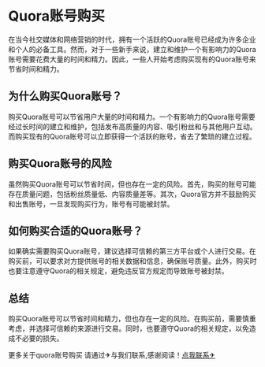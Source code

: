 # Quora账号购买

在当今社交媒体和网络营销的时代，拥有一个活跃的Quora账号已经成为许多企业和个人的必备工具。然而，对于一些新手来说，建立和维护一个有影响力的Quora账号需要花费大量的时间和精力。因此，一些人开始考虑购买现有的Quora账号来节省时间和精力。

## 为什么购买Quora账号？

购买Quora账号可以节省用户大量的时间和精力。一个有影响力的Quora账号需要经过长时间的建立和维护，包括发布高质量的内容、吸引粉丝和与其他用户互动。而购买现有的Quora账号可以立即获得一个活跃的账号，省去了繁琐的建立过程。

## 购买Quora账号的风险

虽然购买Quora账号可以节省时间，但也存在一定的风险。首先，购买的账号可能存在质量问题，包括粉丝质量低、内容质量差等。其次，Quora官方并不鼓励购买和出售账号，一旦发现购买行为，账号有可能被封禁。

## 如何购买合适的Quora账号？

如果确实需要购买Quora账号，建议选择可信赖的第三方平台或个人进行交易。在购买前，可以要求对方提供账号的相关数据和信息，确保账号质量。此外，购买时也要注意遵守Quora的相关规定，避免违反官方规定而导致账号被封禁。

## 总结

购买Quora账号可以节省时间和精力，但也存在一定的风险。在购买前，需要慎重考虑，并选择可信赖的来源进行交易。同时，也要遵守Quora的相关规定，以免造成不必要的损失。

更多关于quora账号购买 请通过✈与我们联系,感谢阅读！[点我联系✈](https://plus.G208.com)